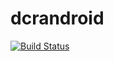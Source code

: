 # dcrandroid
[![Build Status](https://travis-ci.org/C-ollins/decrediton-android.svg?branch=master)](https://travis-ci.org/C-ollins/decrediton-android)

